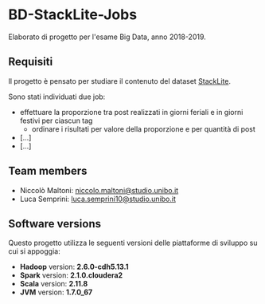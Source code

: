# BD-StackLite-Jobs

Elaborato di progetto per l'esame Big Data, anno 2018-2019.

## Requisiti

Il progetto è pensato per studiare il contenuto del dataset [StackLite](https://www.kaggle.com/stackoverflow/stacklite).

Sono stati individuati due job:

  - effettuare la proporzione tra post realizzati in giorni feriali e in giorni festivi per ciascun tag
    - ordinare i risultati per valore della proporzione e per quantità di post
  - [...]
  - [...]

## Team members

  - Niccolò Maltoni: [niccolo.maltoni@studio.unibo.it](mailto:niccolo.maltoni@studio.unibo.it)
  - Luca Semprini: [luca.semprini10@studio.unibo.it](mailto:luca.semprini10@studio.unibo.it)

## Software versions

Questo progetto utilizza le seguenti versioni delle piattaforme di sviluppo su cui si appoggia:

- **Hadoop** version: **2.6.0-cdh5.13.1**
- **Spark** version: **2.1.0.cloudera2**
- **Scala** version: **2.11.8**
- **JVM** version: **1.7.0_67**
